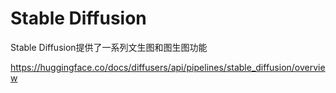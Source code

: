 # Stable Diffusion
Stable Diffusion提供了一系列文生图和图生图功能

https://huggingface.co/docs/diffusers/api/pipelines/stable_diffusion/overview